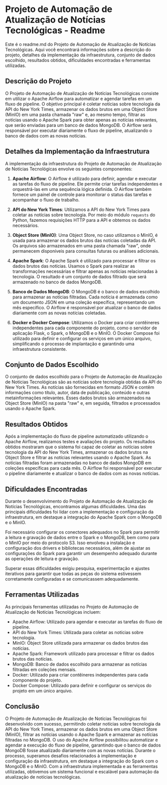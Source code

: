 # Projeto de Automação de Atualização de Notícias Tecnológicas - Readme

Este é o readme.md do Projeto de Automação de Atualização de Notícias Tecnológicas. Aqui você encontrará informações sobre a descrição do projeto, detalhes da implementação da infraestrutura, conjunto de dados escolhido, resultados obtidos, dificuldades encontradas e ferramentas utilizadas.

## Descrição do Projeto

O Projeto de Automação de Atualização de Notícias Tecnológicas consiste em utilizar o Apache Airflow para automatizar e agendar tarefas em um fluxo de pipeline. O objetivo principal é coletar notícias sobre tecnologia da API do New York Times, armazenar os dados brutos em uma Object Store (MinIO) em uma pasta chamada "raw" e, ao mesmo tempo, filtrar as notícias usando o Apache Spark para obter apenas as notícias relevantes, que serão enviadas para um banco de dados MongoDB. O Airflow será responsável por executar diariamente o fluxo de pipeline, atualizando o banco de dados com as novas notícias.

## Detalhes da Implementação da Infraestrutura

A implementação da infraestrutura do Projeto de Automação de Atualização de Notícias Tecnológicas envolve os seguintes componentes:

1. **Apache Airflow**: O Airflow é utilizado para definir, agendar e executar as tarefas do fluxo de pipeline. Ele permite criar tarefas independentes e orquestrá-las em uma sequência lógica definida. O Airflow também fornece um painel de controle para monitorar o status das tarefas e acompanhar o fluxo de trabalho.

2. **API do New York Times**: Utilizamos a API do New York Times para coletar as notícias sobre tecnologia. Por meio do módulo `requests` do Python, fazemos requisições HTTP para a API e obtemos os dados necessários.

3. **Object Store (MinIO)**: Uma Object Store, no caso utilizamos o MinIO, é usada para armazenar os dados brutos das notícias coletadas da API. Os arquivos são armazenados em uma pasta chamada "raw", onde permanecem disponíveis para consultas futuras ou análises adicionais.

4. **Apache Spark**: O Apache Spark é utilizado para processar e filtrar os dados brutos das notícias. Usamos o Spark para realizar as transformações necessárias e filtrar apenas as notícias relacionadas à tecnologia. O resultado é um conjunto de dados filtrado que será armazenado no banco de dados MongoDB.

5. **Banco de Dados MongoDB**: O MongoDB é o banco de dados escolhido para armazenar as notícias filtradas. Cada notícia é armazenada como um documento JSON em uma coleção específica, representando um mês específico. O Airflow é responsável por atualizar o banco de dados diariamente com as novas notícias coletadas.

6. **Docker e Docker Compose**: Utilizamos o Docker para criar contêineres independentes para cada componente do projeto, como o servidor de aplicação Flask, o Spark, o MongoDB e o MinIO. O Docker Compose foi utilizado para definir e configurar os serviços em um único arquivo, simplificando o processo de implantação e garantindo uma infraestrutura consistente.

## Conjunto de Dados Escolhido

O conjunto de dados escolhido para o Projeto de Automação de Atualização de Notícias Tecnológicas são as notícias sobre tecnologia obtidas da API do New York Times. As notícias são fornecidas em formato JSON e contêm informações como título, autor, data de publicação, conteúdo e outras metainformações relevantes. Esses dados brutos são armazenados na Object Store (MinIO) na pasta "raw" e, em seguida, filtrados e processados usando o Apache Spark.

## Resultados Obtidos

Após a implementação do fluxo de pipeline automatizado utilizando o Apache Airflow, realizamos testes e avaliações do projeto. Os resultados obtidos mostraram que o sistema foi capaz de coletar as notícias sobre tecnologia da API do New York Times, armazenar os dados brutos na Object Store e filtrar as notícias relevantes usando o Apache Spark. As notícias filtradas foram armazenadas no banco de dados MongoDB em coleções específicas para cada mês. O Airflow foi responsável por executar o pipeline diariamente e atualizar o banco de dados com as novas notícias.

## Dificuldades Encontradas

Durante o desenvolvimento do Projeto de Automação de Atualização de Notícias Tecnológicas, encontramos algumas dificuldades. Uma das principais dificuldades foi lidar com a implementação e configuração da infraestrutura, em destaque a integração do Apache Spark com o MongoDB e o MinIO.

Foi necessário configurar os conectores adequados no Spark para permitir a leitura e gravação de dados entre o Spark e o MongoDB, bem como para o MinIO por meio do protocolo S3. Isso envolveu a instalação e configuração dos drivers e bibliotecas necessários, além de ajustar as configurações do Spark para garantir um desempenho adequado durante as operações de leitura e gravação.

Superar essas dificuldades exigiu pesquisa, experimentação e ajustes iterativos para garantir que todas as peças do sistema estivessem corretamente configuradas e se comunicassem adequadamente.

## Ferramentas Utilizadas

As principais ferramentas utilizadas no Projeto de Automação de Atualização de Notícias Tecnológicas incluem:

- Apache Airflow: Utilizado para agendar e executar as tarefas do fluxo de pipeline.
- API do New York Times: Utilizada para coletar as notícias sobre tecnologia.
- MinIO: Object Store utilizada para armazenar os dados brutos das notícias.
- Apache Spark: Framework utilizado para processar e filtrar os dados brutos das notícias.
- MongoDB: Banco de dados escolhido para armazenar as notícias filtradas em coleções mensais.
- Docker: Utilizado para criar contêineres independentes para cada componente do projeto.
- Docker Compose: Utilizado para definir e configurar os serviços do projeto em um único arquivo.

## Conclusão

O Projeto de Automação de Atualização de Notícias Tecnológicas foi desenvolvido com sucesso, permitindo coletar notícias sobre tecnologia da API do New York Times, armazenar os dados brutos em uma Object Store (MinIO), filtrar as notícias usando o Apache Spark e armazenar as notícias filtradas no MongoDB. O uso do Apache Airflow possibilitou automatizar e agendar a execução do fluxo de pipeline, garantindo que o banco de dados MongoDB fosse atualizado diariamente com as novas notícias. Durante o processo, superamos desafios relacionados à implementação e configuração da infraestrutura, em destaque a integração do Spark com o MongoDB e o MinIO. Com a infraestrutura implementada e as ferramentas utilizadas, obtivemos um sistema funcional e escalável para automação da atualização de notícias tecnológicas.
